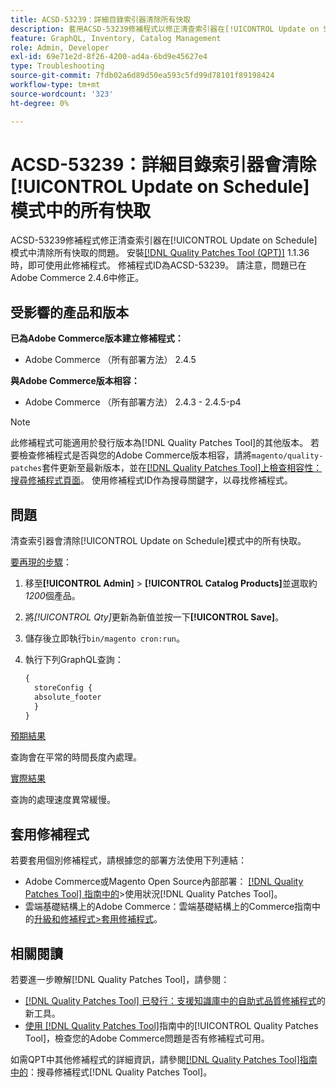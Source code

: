 ```yaml
---
title: ACSD-53239：詳細目錄索引器清除所有快取
description: 套用ACSD-53239修補程式以修正清查索引器在[!UICONTROL Update on Schedule]模式中清除所有快取的Adobe Commerce問題。
feature: GraphQL, Inventory, Catalog Management
role: Admin, Developer
exl-id: 69e71e2d-8f26-4200-ad4a-6bd9e45627e4
type: Troubleshooting
source-git-commit: 7fdb02a6d89d50ea593c5fd99d78101f89198424
workflow-type: tm+mt
source-wordcount: '323'
ht-degree: 0%

---
```


# ACSD-53239：詳細目錄索引器會清除[!UICONTROL Update on Schedule]模式中的所有快取

ACSD-53239修補程式修正清查索引器在[!UICONTROL Update on Schedule]模式中清除所有快取的問題。 安裝[[!DNL Quality Patches Tool (QPT)]](https://experienceleague.adobe.com/en/docs/commerce-operations/tools/quality-patches-tool/quality-patches-tool-to-self-serve-quality-patches) 1.1.36時，即可使用此修補程式。 修補程式ID為ACSD-53239。 請注意，問題已在Adobe Commerce 2.4.6中修正。

## 受影響的產品和版本

**已為Adobe Commerce版本建立修補程式：**

* Adobe Commerce （所有部署方法） 2.4.5

**與Adobe Commerce版本相容：**

* Adobe Commerce （所有部署方法） 2.4.3 - 2.4.5-p4

>[!NOTE]
>
>此修補程式可能適用於發行版本為[!DNL Quality Patches Tool]的其他版本。 若要檢查修補程式是否與您的Adobe Commerce版本相容，請將`magento/quality-patches`套件更新至最新版本，並在[[!DNL Quality Patches Tool]上檢查相容性：搜尋修補程式頁面](https://experienceleague.adobe.com/tools/commerce-quality-patches/index.html)。 使用修補程式ID作為搜尋關鍵字，以尋找修補程式。

## 問題

清查索引器會清除[!UICONTROL Update on Schedule]模式中的所有快取。

<u>要再現的步驟</u>：

1. 移至&#x200B;**[!UICONTROL Admin]** > **[!UICONTROL Catalog Products]**&#x200B;並選取約&#x200B;*1200*&#x200B;個產品。
2. 將&#x200B;*[!UICONTROL Qty]*&#x200B;更新為新值並按一下&#x200B;**[!UICONTROL Save]**。
3. 儲存後立即執行`bin/magento cron:run`。
4. 執行下列GraphQL查詢：

   ```GraphQL
   {
     storeConfig {
     absolute_footer
     }
   }
   ```

<u>預期結果</u>

查詢會在平常的時間長度內處理。

<u>實際結果</u>

查詢的處理速度異常緩慢。

## 套用修補程式

若要套用個別修補程式，請根據您的部署方法使用下列連結：

* Adobe Commerce或Magento Open Source內部部署： [[!DNL Quality Patches Tool] 指南中的](/help/tools/quality-patches-tool/usage.md)>使用狀況[!DNL Quality Patches Tool]。
* 雲端基礎結構上的Adobe Commerce：雲端基礎結構上的Commerce指南中的[升級和修補程式>套用修補程式](https://experienceleague.adobe.com/docs/commerce-cloud-service/user-guide/develop/upgrade/apply-patches.html)。

## 相關閱讀

若要進一步瞭解[!DNL Quality Patches Tool]，請參閱：

* [[!DNL Quality Patches Tool] 已發行：支援知識庫中的自助式品質修補程式](https://experienceleague.adobe.com/en/docs/commerce-operations/tools/quality-patches-tool/quality-patches-tool-to-self-serve-quality-patches)的新工具。
* [使用 [!DNL Quality Patches Tool]](/help/tools/quality-patches-tool/patches-available-in-qpt/check-patch-for-magento-issue-with-magento-quality-patches.md)指南中的[!UICONTROL Quality Patches Tool]，檢查您的Adobe Commerce問題是否有修補程式可用。


如需QPT中其他修補程式的詳細資訊，請參閱[[!DNL Quality Patches Tool]指南中的](https://experienceleague.adobe.com/tools/commerce-quality-patches/index.html)：搜尋修補程式[!DNL Quality Patches Tool]。
